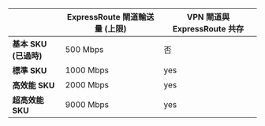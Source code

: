 |  | **ExpressRoute 閘道輸送量 (上限)** | **VPN 閘道與 ExpressRoute 共存** |
| --- | --- | --- |
| **基本 SKU (已過時)** |500 Mbps |否 |
| **標準 SKU** |1000 Mbps |yes |
| **高效能 SKU** |2000 Mbps |yes |
| **超高效能 SKU** |9000 Mbps |yes |

